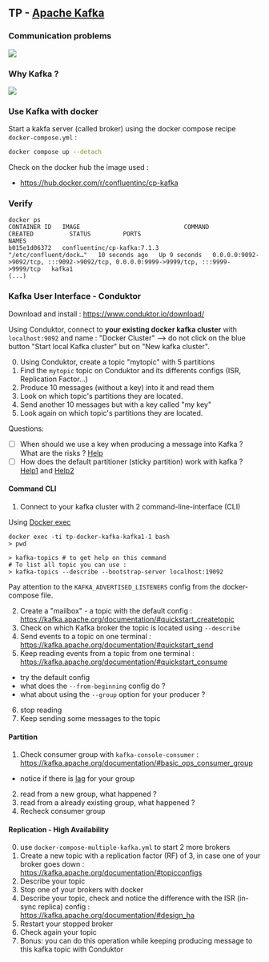 ## TP - [Apache Kafka](https://kafka.apache.org/)
### Communication problems
![](https://content.linkedin.com/content/dam/engineering/en-us/blog/migrated/datapipeline_complex.png)

### Why Kafka ?

![](https://content.linkedin.com/content/dam/engineering/en-us/blog/migrated/datapipeline_simple.png)

### Use Kafka with docker
Start a kakfa server (called broker) using the docker compose recipe `docker-compose.yml` : 

```bash
docker compose up --detach
```

Check on the docker hub the image used : 
* https://hub.docker.com/r/confluentinc/cp-kafka

### Verify
```
docker ps
CONTAINER ID   IMAGE                             COMMAND                  CREATED          STATUS         PORTS                                                                                  NAMES
b015e1d06372   confluentinc/cp-kafka:7.1.3       "/etc/confluent/dock…"   10 seconds ago   Up 9 seconds   0.0.0.0:9092->9092/tcp, :::9092->9092/tcp, 0.0.0.0:9999->9999/tcp, :::9999->9999/tcp   kafka1
(...)
```

### Kafka User Interface - Conduktor
Download and install : https://www.conduktor.io/download/

Using Conduktor, connect to **your existing docker kafka cluster** with `localhost:9092` and name : "Docker Cluster"
--> do not click on the blue button "Start local Kafka cluster" but on "New kafka cluster".

0. Using Conduktor, create a topic "mytopic" with 5 partitions
1. Find the `mytopic` topic on Conduktor and its differents configs (ISR, Replication Factor...)
2. Produce 10 messages (without a key) into it and read them
3. Look on which topic's partitions they are located.
4. Send another 10 messages but with a key called "my key"
5. Look again on which topic's partitions they are located.

Questions:
* [ ] When should we use a key when producing a message into Kafka ? What are the risks ? [Help](https://stackoverflow.com/a/61912094/3535853)
* [ ] How does the default partitioner (sticky partition) work with kafka ? [Help1](https://www.confluent.io/fr-fr/blog/apache-kafka-producer-improvements-sticky-partitioner/) and [Help2](https://www.conduktor.io/kafka/producer-default-partitioner-and-sticky-partitioner#Sticky-Partitioner-(Kafka-%E2%89%A5-2.4)-3)

#### Command CLI
1. Connect to your kafka cluster with 2 command-line-interface (CLI)

Using [Docker exec](https://docs.docker.com/engine/reference/commandline/exec/#description)

```
docker exec -ti tp-docker-kafka-kafka1-1 bash
> pwd
```

```
> kafka-topics # to get help on this command
# To list all topic you can use :
> kafka-topics --describe --bootstrap-server localhost:19092
```

Pay attention to the `KAFKA_ADVERTISED_LISTENERS` config from the docker-compose file.

2. Create a "mailbox" - a topic with the default config : https://kafka.apache.org/documentation/#quickstart_createtopic
3. Check on which Kafka broker the topic is located using `--describe`
5. Send events to a topic on one terminal : https://kafka.apache.org/documentation/#quickstart_send
4. Keep reading events from a topic from one terminal : https://kafka.apache.org/documentation/#quickstart_consume
* try the default config
* what does the `--from-beginning` config do ?
* what about using the `--group` option for your producer ?
6. stop reading
7. Keep sending some messages to the topic

#### Partition 
1. Check consumer group with `kafka-console-consumer` : https://kafka.apache.org/documentation/#basic_ops_consumer_group
* notice if there is [lag](https://univalence.io/blog/articles/kafka-et-les-groupes-de-consommateurs/) for your group
2. read from a new group, what happened ?
3. read from a already existing group, what happened ?
4. Recheck consumer group

#### Replication - High Availability
0. use `docker-compose-multiple-kafka.yml` to start 2 more brokers
1. Create a new topic with a replication factor (RF) of 3, in case one of your broker goes down : https://kafka.apache.org/documentation/#topicconfigs
2. Describe your topic
3. Stop one of your brokers with docker
4. Describe your topic, check and notice the difference with the ISR (in-sync replica) config : https://kafka.apache.org/documentation/#design_ha
5. Restart your stopped broker
6. Check again your topic
7. Bonus: you can do this operation while keeping producing message to this kafka topic with Conduktor
